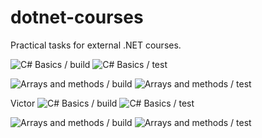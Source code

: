 # dotnet-courses
Practical tasks for external .NET courses.

![C# Basics / build](https://github.com/CheeryProgrammer/dotnet-courses/workflows/C%23%20Basics%20/%20build/badge.svg)
![C# Basics / test](https://github.com/CheeryProgrammer/dotnet-courses/workflows/C%23%20Basics%20/%20test/badge.svg)

![Arrays and methods / build](https://github.com/CheeryProgrammer/dotnet-courses/workflows/Arrays%20and%20methods%20/%20build/badge.svg)
![Arrays and methods / test](https://github.com/CheeryProgrammer/dotnet-courses/workflows/Arrays%20and%20methods%20/%20test/badge.svg)

Victor
![C# Basics / build](https://github.com/zhervit/dotnet-courses/workflows/C%23%20Basics%20/%20build/badge.svg)
![C# Basics / test](https://github.com/zhervit/dotnet-courses/workflows/C%23%20Basics%20/%20test/badge.svg)

![Arrays and methods / build](https://github.com/zhervit/dotnet-courses/workflows/Arrays%20and%20methods%20/%20build/badge.svg)
![Arrays and methods / test](https://github.com/zhervit/dotnet-courses/workflows/Arrays%20and%20methods%20/%20test/badge.svg)
